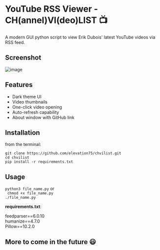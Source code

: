 # YouTube RSS Viewer - CH(annel)VI(deo)LIST :tv:

A modern GUI python script to view Erik Dubois' latest YouTube videos via RSS feed.

## Screenshot

![image](https://github.com/user-attachments/assets/eb521ebe-4a87-4ccf-a54d-09861e6d1b61)


## Features
- Dark theme UI
- Video thumbnails
- One-click video opening
- Auto-refresh capability
- About window with GitHub link

## Installation
from the terminal:
```
git clone https://github.com/elevation75/chvilist.git
cd chvilist
pip install -r requirements.txt
```
## Usage
`
python3 file_name.py
`
or<br>
`
chmod +x file_name.py`<br> 
`./file_name.py
`

**requirements.txt**:

feedparser==6.0.10<br>
humanize==4.7.0<br>
Pillow==10.2.0

## More to come in the future :smiley:
